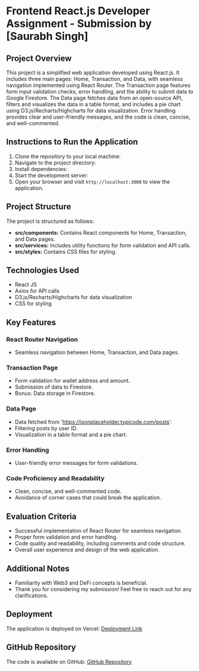 # Frontend React.js Developer Assignment - Submission by [Saurabh Singh]

## Project Overview
This project is a simplified web application developed using React.js. It includes three main pages: Home, Transaction, and Data, with seamless navigation implemented using React Router. The Transaction page features form input validation checks, error handling, and the ability to submit data to Google Firestore. The Data page fetches data from an open-source API, filters and visualizes the data in a table format, and includes a pie chart using D3.js/Recharts/Highcharts for data visualization. Error handling provides clear and user-friendly messages, and the code is clean, concise, and well-commented.

## Instructions to Run the Application
1. Clone the repository to your local machine:
2.  Navigate to the project directory:
3.  Install dependencies:
4.  Start the development server:
5.  Open your browser and visit `http://localhost:3000` to view the application.

## Project Structure
The project is structured as follows:

- **src/components:** Contains React components for Home, Transaction, and Data pages.
- **src/services:** Includes utility functions for form validation and API calls.
- **src/styles:** Contains CSS files for styling.

## Technologies Used
- React JS
- Axios for API calls
- D3.js/Recharts/Highcharts for data visualization
- CSS for styling

## Key Features
### React Router Navigation
- Seamless navigation between Home, Transaction, and Data pages.

### Transaction Page
- Form validation for wallet address and amount.
- Submission of data to Firestore.
- Bonus: Data storage in Firestore.

### Data Page
- Data fetched from 'https://jsonplaceholder.typicode.com/posts'.
- Filtering posts by user ID.
- Visualization in a table format and a pie chart.

### Error Handling
- User-friendly error messages for form validations.

### Code Proficiency and Readability
- Clean, concise, and well-commented code.
- Avoidance of corner cases that could break the application.

## Evaluation Criteria
- Successful implementation of React Router for seamless navigation.
- Proper form validation and error handling.
- Code quality and readability, including comments and code structure.
- Overall user experience and design of the web application.

## Additional Notes
- Familiarity with Web3 and DeFi concepts is beneficial.
- Thank you for considering my submission! Feel free to reach out for any clarifications.

## Deployment
The application is deployed on Vercel: [Deployment Link](https://your-vercel-deployment-link)

## GitHub Repository
The code is available on GitHub: [GitHub Repository](https://github.com/your-username/frontend-reactjs-assignment)


